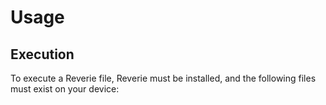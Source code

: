 # Usage
## Execution
To execute a Reverie file, Reverie must be installed, and the following files must exist on your device:
